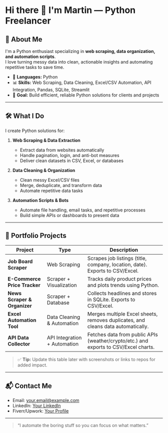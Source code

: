 # Hi there 👋 I'm Martin — Python Freelancer

## 🧩 About Me
I'm a Python enthusiast specializing in **web scraping, data organization, and automation scripts**.  
I love turning messy data into clean, actionable insights and automating repetitive tasks to save time.

- 🐍 **Languages:** Python  
- 📊 **Skills:** Web Scraping, Data Cleaning, Excel/CSV Automation, API Integration, Pandas, SQLite, Streamlit  
- 🚀 **Goal:** Build efficient, reliable Python solutions for clients and projects  

---

## 🛠️ What I Do
I create Python solutions for:

1. **Web Scraping & Data Extraction**  
   - Extract data from websites automatically  
   - Handle pagination, login, and anti-bot measures  
   - Deliver clean datasets in CSV, Excel, or databases  

2. **Data Cleaning & Organization**  
   - Clean messy Excel/CSV files  
   - Merge, deduplicate, and transform data  
   - Automate repetitive data tasks  

3. **Automation Scripts & Bots**  
   - Automate file handling, email tasks, and repetitive processes  
   - Build simple APIs or dashboards to present data  

---

## 📂 Portfolio Projects

| Project | Type | Description |
|---------|------|------------|
| **Job Board Scraper** | Web Scraping | Scrapes job listings (title, company, location, date). Exports to CSV/Excel. |
| **E-Commerce Price Tracker** | Scraper + Visualization | Tracks daily product prices and plots trends using Python. |
| **News Scraper & Organizer** | Scraper + Database | Collects headlines and stores in SQLite. Exports to CSV/Excel. |
| **Excel Automation Tool** | Data Cleaning & Automation | Merges multiple Excel sheets, removes duplicates, and cleans data automatically. |
| **API Data Collector** | API Integration + Automation | Fetches data from public APIs (weather/crypto/etc.) and exports to CSV/Excel charts. |

> ✅ **Tip:** Update this table later with screenshots or links to repos for added impact.

---

## 📬 Contact Me
- Email: your.email@example.com  
- LinkedIn: [Your LinkedIn](https://linkedin.com/in/yourprofile)  
- Fiverr/Upwork: [Your Profile](#)

---

> “I automate the boring stuff so you can focus on what matters.”
